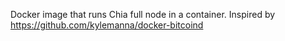 Docker image that runs Chia full node in a container.
Inspired by https://github.com/kylemanna/docker-bitcoind 

